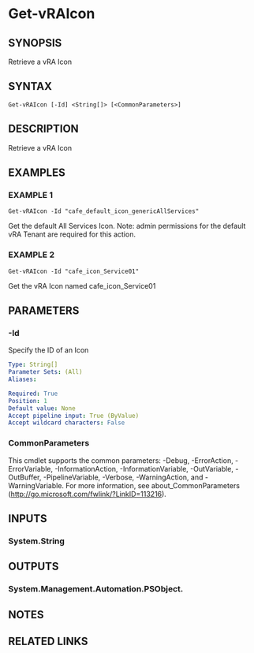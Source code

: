 # Get-vRAIcon

## SYNOPSIS
Retrieve a vRA Icon

## SYNTAX

```
Get-vRAIcon [-Id] <String[]> [<CommonParameters>]
```

## DESCRIPTION
Retrieve a vRA Icon

## EXAMPLES

### EXAMPLE 1
```
Get-vRAIcon -Id "cafe_default_icon_genericAllServices"
```

Get the default All Services Icon.
Note: admin permissions for the default vRA Tenant are required for this action.

### EXAMPLE 2
```
Get-vRAIcon -Id "cafe_icon_Service01"
```

Get the vRA Icon named cafe_icon_Service01

## PARAMETERS

### -Id
Specify the ID of an Icon

```yaml
Type: String[]
Parameter Sets: (All)
Aliases:

Required: True
Position: 1
Default value: None
Accept pipeline input: True (ByValue)
Accept wildcard characters: False
```

### CommonParameters
This cmdlet supports the common parameters: -Debug, -ErrorAction, -ErrorVariable, -InformationAction, -InformationVariable, -OutVariable, -OutBuffer, -PipelineVariable, -Verbose, -WarningAction, and -WarningVariable.
For more information, see about_CommonParameters (http://go.microsoft.com/fwlink/?LinkID=113216).

## INPUTS

### System.String

## OUTPUTS

### System.Management.Automation.PSObject.

## NOTES

## RELATED LINKS

